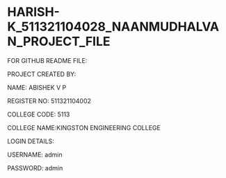 # HARISH-K_511321104028_NAANMUDHALVAN_PROJECT_FILE

FOR GITHUB README FILE:


PROJECT CREATED BY:

NAME: ABISHEK V P

REGISTER NO: 511321104002

COLLEGE CODE: 5113

COLLEGE NAME:KINGSTON ENGINEERING COLLEGE

LOGIN DETAILS:

USERNAME: admin

PASSWORD: admin
